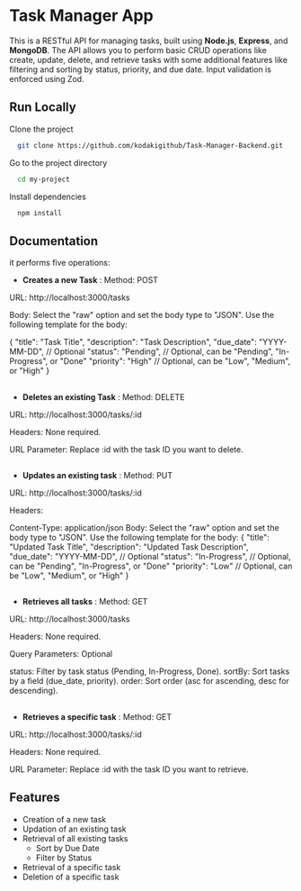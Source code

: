 
# Task Manager App

This is a RESTful API for managing tasks, built using **Node.js**, **Express**, and **MongoDB**. The API allows you to perform basic CRUD operations like create, update, delete, and retrieve tasks with some additional features like filtering and sorting by status, priority, and due date. Input validation is enforced using Zod.


## Run Locally

Clone the project

```bash
  git clone https://github.com/kodakigithub/Task-Manager-Backend.git
```

Go to the project directory

```bash
  cd my-project
```

Install dependencies

```bash
  npm install
```




## Documentation

it performs five operations:

- **Creates a new Task** : Method: POST

URL: http://localhost:3000/tasks

Body: Select the "raw" option and set the body type to "JSON". Use the following template for the body:

{
  "title": "Task Title",
  "description": "Task Description",
  "due_date": "YYYY-MM-DD",  // Optional
  "status": "Pending",       // Optional, can be "Pending", "In-Progress", or "Done"
  "priority": "High"         // Optional, can be "Low", "Medium", or "High"
}
##

- **Deletes an existing Task** : 
Method: DELETE

URL: http://localhost:3000/tasks/:id

Headers: None required.

URL Parameter: Replace :id with the task ID you want to delete.
##

- **Updates an existing task** : 
Method: PUT

URL: http://localhost:3000/tasks/:id

Headers:

Content-Type: application/json
Body: Select the "raw" option and set the body type to "JSON". Use the following template for the body:
{
  "title": "Updated Task Title",
  "description": "Updated Task Description",
  "due_date": "YYYY-MM-DD",  // Optional
  "status": "In-Progress",   // Optional, can be "Pending", "In-Progress", or "Done"
  "priority": "Low"          // Optional, can be "Low", "Medium", or "High"
}

##

- **Retrieves all tasks** : Method: GET

URL: http://localhost:3000/tasks

Headers: None required.

Query Parameters: Optional

status: Filter by task status (Pending, In-Progress, Done).
sortBy: Sort tasks by a field (due_date, priority).
order: Sort order (asc for ascending, desc for descending).

##

- **Retrieves a specific task** : 
Method: GET

URL: http://localhost:3000/tasks/:id

Headers: None required.

URL Parameter: Replace :id with the task ID you want to retrieve.




## Features

- Creation of a new task
- Updation of an existing task
- Retrieval of all existing tasks
    - Sort by Due Date
    - Filter by Status
- Retrieval of a specific task
- Deletion of a specific task


